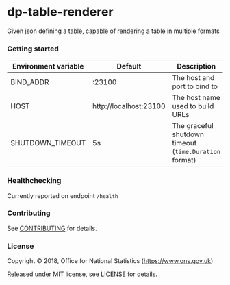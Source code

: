 dp-table-renderer
================

Given json defining a table, capable of rendering a table in multiple formats

### Getting started


| Environment variable       | Default                                   | Description
| -------------------------- | ----------------------------------------- | -----------
| BIND_ADDR                  | :23100                                    | The host and port to bind to
| HOST                       | http://localhost:23100                    | The host name used to build URLs
| SHUTDOWN_TIMEOUT           | 5s                                        | The graceful shutdown timeout (`time.Duration` format)

### Healthchecking

Currently reported on endpoint `/health`

### Contributing

See [CONTRIBUTING](CONTRIBUTING.md) for details.

### License

Copyright © 2018, Office for National Statistics (https://www.ons.gov.uk)

Released under MIT license, see [LICENSE](LICENSE.md) for details.
